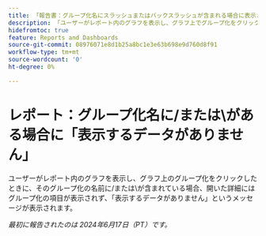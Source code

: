 ```yaml
---
title: 「報告書：グループ化名にスラッシュまたはバックスラッシュが含まれる場合に表示されるデータがない」
description: 「ユーザーがレポート内のグラフを表示し、グラフ上でグループ化をクリックしたときに、そのグループ化の名前にスラッシュまたはバックスラッシュが含まれている場合、開いた詳細にはグループ化の項目が表示されず、ユーザーには表示するデータがないというメッセージが表示されます。」
hidefromtoc: true
feature: Reports and Dashboards
source-git-commit: 08976071e8d1b25a8bc1e3e63b698e9d760d8f91
workflow-type: tm+mt
source-wordcount: '0'
ht-degree: 0%

---
```



# レポート：グループ化名に/または\がある場合に「表示するデータがありません」

ユーザーがレポート内のグラフを表示し、グラフ上のグループ化をクリックしたときに、そのグループ化の名前に/または\が含まれている場合、開いた詳細にはグループ化の項目が表示されず、「表示するデータがありません」というメッセージが表示されます。

_最初に報告されたのは 2024年6月17日（PT）です。_
